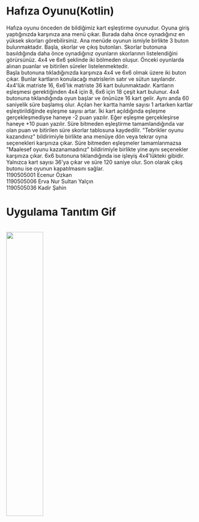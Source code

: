 # Hafıza Oyunu(Kotlin)
Hafıza oyunu önceden de bildiğimiz kart eşleştirme oyunudur. Oyuna giriş yaptığınızda karşınıza ana menü çıkar. Burada daha önce oynadığınız en yüksek skorları görebilirsiniz. Ana menüde oyunun ismiyle birlikte 3 buton bulunmaktadır. Başla, skorlar ve çıkış butonları. 
Skorlar butonuna basıldığında daha önce oynadığınız oyunların skorlarının listelendiğini görürsünüz. 4x4 ve 6x6 şeklinde iki bölmeden oluşur. Önceki oyunlarda alınan puanlar ve bitirilen süreler listelenmektedir.  
Başla butonuna tıkladığınızda karşınıza 4x4 ve 6x6 olmak üzere iki buton çıkar. Bunlar kartların konulacağı matrislerin satır ve sütun sayılarıdır. 4x4'lük matriste 16, 6x6'lık matriste 36 kart bulunmaktadır. Kartların eşleşmesi gerektiğinden 4x4 için 8, 6x6 için 18 çeşit kart bulunur. 4x4 butonuna tıklandığında oyun başlar ve önünüze 16 kart gelir. Aynı anda 60 saniyelik süre başlamış olur. Açılan her kartta hamle sayısı 1 artarken kartlar eşleştirildiğinde eşleşme sayısı artar. İki kart açıldığında eşleşme gerçekleşmediyse haneye -2 puan yazılır. Eğer eşleşme gerçekleşirse haneye +10 puan yazılır. Süre bitmeden eşleştirme tamamlandığında var olan puan ve bitirilen süre skorlar tablosuna kaydedilir. "Tebrikler oyunu kazandınız" bildirimiyle birlikte ana menüye dön veya tekrar oyna seçenekleri karşınıza çıkar. Süre bitmeden eşleşmeler tamamlanmazsa "Maalesef oyunu kazanamadınız" bildirimiyle birlikte yine aynı seçenekler karşınıza çıkar. 6x6 butonuna tıklandığında ise işleyiş 4x4'lükteki gibidir. Yalnızca kart sayısı 36'ya çıkar ve süre 120 saniye olur. 
Son olarak çıkış butonu ise oyunun kapatılmasını sağlar.
<br/>
1190505001 Ecenur Özkan
<br/>
1190505006 Erva Nur Sultan Yalçın
<br/>
1190505036 Kadir Şahin
<br/>
# Uygulama Tanıtım Gif
<br/>
<img src="https://github.com/KadirShn/Memory-Games/blob/main/Hafiza_Oyunu_Video.gif" width="44%" height="44%" />

